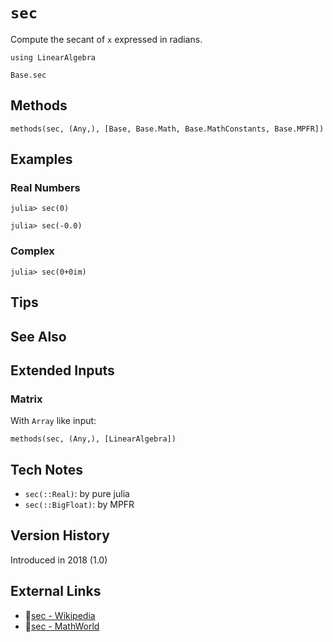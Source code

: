 # `sec`

Compute the secant of `x` expressed in radians.

```@setup repl_only
using LinearAlgebra
```
```@docs
Base.sec
```


## Methods

```@repl
methods(sec, (Any,), [Base, Base.Math, Base.MathConstants, Base.MPFR])
```


## Examples

### Real Numbers
```jldoctest
julia> sec(0)

julia> sec(-0.0)
```

### Complex
```jldoctest
julia> sec(0+0im)
```

## Tips


## See Also



## Extended Inputs

### Matrix
With `Array` like input:
```@repl repl_only
methods(sec, (Any,), [LinearAlgebra])
```


## Tech Notes

- `sec(::Real)`: by pure julia
- `sec(::BigFloat)`: by MPFR


## Version History

Introduced in 2018 (1.0)


## External Links
- 🔗[sec - Wikipedia](https://en.wikipedia.org/wiki/ )
- 🔗[sec - MathWorld](https://mathworld.wolfram.com/ )
